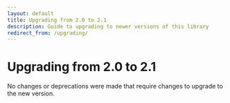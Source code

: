 ```yaml
---
layout: default
title: Upgrading from 2.0 to 2.1
description: Guide to upgrading to newer versions of this library
redirect_from: /upgrading/
---
```


# Upgrading from 2.0 to 2.1

No changes or deprecations were made that require changes to upgrade to the new version.
